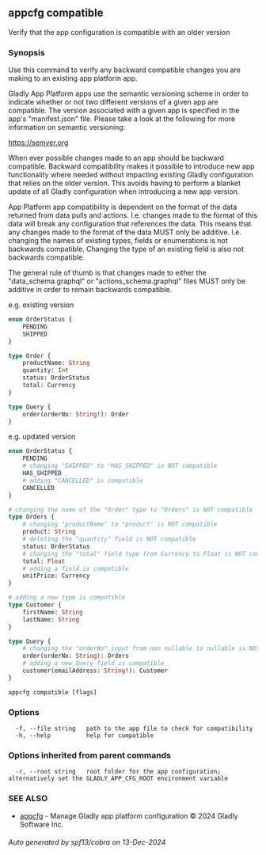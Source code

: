 ## appcfg compatible

Verify that the app configuration is compatible with an older version

### Synopsis

Use this command to verify any backward compatible changes you are making to
an existing app platform app.

Gladly App Platform apps use the semantic versioning scheme in order to indicate
whether or not two different versions of a given app are compatible. The version
associated with a given app is specified in the app's "manifest.json" file. Please
take a look at the following for more information on semantic versioning:

https://semver.org

When ever possible changes made to an app should be backward compatible. Backward
compatibility makes it possible to introduce new app functionality where needed
without impacting existing Gladly configuration that relies on the older version.
This avoids having to perform a blanket update of all Gladly configuration when
introducing a new app version.

App Platform app compatibility is dependent on the format of the data returned
from data pulls and actions. I.e. changes made to the format of this data will
break any configuration that references the data. This means that any changes
made to the format of the data MUST only be additive. I.e. changing the names
of existing types, fields or enumerations is not backwards compatible. Changing
the type of an existing field is also not backwards compatible.

The general rule of thumb is that changes made to either the "data_schema.graphql"
or "actions_schema.graphql" files MUST only be additive in order to remain backwards
compatible.

e.g. existing version

``` GraphQL
enum OrderStatus {
    PENDING
    SHIPPED
}

type Order {
    productName: String
    quantity: Int
    status: OrderStatus
    total: Currency
}

type Query {
    order(orderNo: String!): Order
}
```

e.g. updated version

``` GraphQL
enum OrderStatus {
    PENDING
    # changing "SHIPPED" to "HAS_SHIPPED" is NOT compatible
    HAS_SHIPPED
    # adding "CANCELLED" is compatible
    CANCELLED
}

# changing the name of the "Order" type to "Orders" is NOT compatible
type Orders {
    # changing "productName" to "product" is NOT compatible
    product: String
    # deleting the "quantity" field is NOT compatible
    status: OrderStatus
    # changing the "total" field type from Currency to Float is NOT compatible
    total: Float
    # adding a field is compatible
    unitPrice: Currency
}

# adding a new type is compatible
type Customer {
    firstName: String
    lastName: String
}

type Query {
    # changing the "orderNo" input from non nullable to nullable is NOT compatible
    order(orderNo: String): Orders
    # adding a new Query field is compatible
    customer(emailAddress: String!): Customer
}
```


```
appcfg compatible [flags]
```

### Options

```
  -f, --file string   path to the app file to check for compatibility
  -h, --help          help for compatible
```

### Options inherited from parent commands

```
  -r, --root string   root folder for the app configuration; alternatively set the GLADLY_APP_CFG_ROOT environment variable
```

### SEE ALSO

* [appcfg](appcfg.md)	 - Manage Gladly app platform configuration © 2024 Gladly Software Inc.

###### Auto generated by spf13/cobra on 13-Dec-2024
